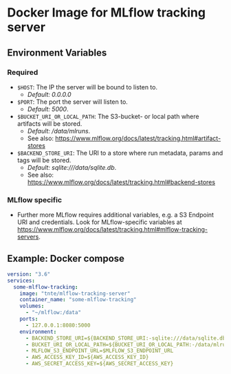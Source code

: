 # Docker Image for MLflow tracking server

## Environment Variables

### Required
- `$HOST`: The IP the server will be bound to listen to. 
  - *Default: 0.0.0.0*
- `$PORT`: The port the server will listen to. 
  - *Default: 5000*.
- `$BUCKET_URI_OR_LOCAL_PATH`: The S3-bucket- or local path where artifacts will be stored. 
  - *Default: /data/mlruns*.
  - See also: https://www.mlflow.org/docs/latest/tracking.html#artifact-stores
- `$BACKEND_STORE_URI`: The URI to a store where run metadata, params and tags will be stored. 
  - *Default: sqlite:///data/sqlite.db*.
  - See also: https://www.mlflow.org/docs/latest/tracking.html#backend-stores

### MLflow specific
- Further more MLflow requires additional variables, e.g. a S3 Endpoint URI and credentials.
  Look for MLflow-specific variables at https://www.mlflow.org/docs/latest/tracking.html#mlflow-tracking-servers.
  
## Example: Docker compose
```yaml
version: "3.6"
services:
  some-mlflow-tracking:
    image: "tnte/mlflow-tracking-server"
    container_name: "some-mlflow-tracking"
    volumes:
      - "~/mlflow:/data"
    ports:
      - 127.0.0.1:8080:5000
    environment:
      - BACKEND_STORE_URI=${BACKEND_STORE_URI:-sqlite:///data/sqlite.db}
      - BUCKET_URI_OR_LOCAL_PATH=${BUCKET_URI_OR_LOCAL_PATH:-/data/mlruns}
      - MLFLOW_S3_ENDPOINT_URL=$MLFLOW_S3_ENDPOINT_URL
      - AWS_ACCESS_KEY_ID=${AWS_ACCESS_KEY_ID}
      - AWS_SECRET_ACCESS_KEY=${AWS_SECRET_ACCESS_KEY}
```